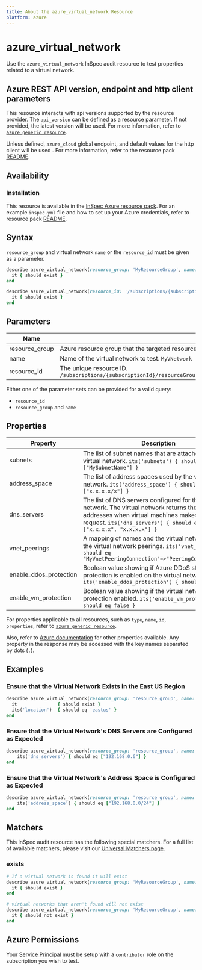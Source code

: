 ```yaml
---
title: About the azure_virtual_network Resource
platform: azure
---
```


# azure_virtual_network

Use the `azure_virtual_network` InSpec audit resource to test properties related to a virtual network.

## Azure REST API version, endpoint and http client parameters

This resource interacts with api versions supported by the resource provider.
The `api_version` can be defined as a resource parameter.
If not provided, the latest version will be used.
For more information, refer to [`azure_generic_resource`](azure_generic_resource.md).

Unless defined, `azure_cloud` global endpoint, and default values for the http client will be used .
For more information, refer to the resource pack [README](../../README.md). 

## Availability

### Installation

This resource is available in the [InSpec Azure resource pack](https://github.com/inspec/inspec-azure). 
For an example `inspec.yml` file and how to set up your Azure credentials, refer to resource pack [README](../../README.md#Service-Principal).

## Syntax

`resource_group` and virtual network `name` or the `resource_id` must be given as a parameter.
```ruby
describe azure_virtual_network(resource_group: 'MyResourceGroup', name: 'MyVnetName') do
  it { should exist }
end
```
```ruby
describe azure_virtual_network(resource_id: '/subscriptions/{subscriptionId}/resourceGroups/{resourceGroup}/providers/Microsoft.Network/virtualNetworks/{vnName}') do
  it { should exist }
end
```
## Parameters

| Name                           | Description                                                                      |
|--------------------------------|----------------------------------------------------------------------------------|
| resource_group                 | Azure resource group that the targeted resource resides in. `MyResourceGroup`     |
| name                           | Name of the virtual network to test. `MyVNetwork`                                 |
| resource_id                    | The unique resource ID. `/subscriptions/{subscriptionId}/resourceGroups/{resourceGroup}/providers/Microsoft.Network/virtualNetworks/{vnName}`                                 |

Either one of the parameter sets can be provided for a valid query:
- `resource_id`
- `resource_group` and `name`

## Properties

| Property | Description |
|----------|-------------|
| subnets       | The list of subnet names that are attached to this virtual network. `its('subnets') { should eq ["MySubnetName"] }` |
| address_space | The list of address spaces used by the virtual network. `its('address_space') { should eq ["x.x.x.x/x"] }` |
| dns_servers | The list of DNS servers configured for the virtual network.  The virtual network returns these IP addresses when virtual machines makes a DHCP request. `its('dns_servers') { should eq ["x.x.x.x", "x.x.x.x"] }` |
| vnet_peerings | A mapping of names and the virtual network ids of the virtual network peerings. `its('vnet_peerings') { should eq "MyVnetPeeringConnection"=>"PeeringConnectionID"}` |
| enable_ddos\_protection | Boolean value showing if Azure DDoS standard protection is enabled on the virtual network. `its('enable_ddos_protection') { should eq true }` |
| enable_vm_protection | Boolean value showing if the virtual network has VM protection enabled. `its('enable_vm_protection') { should eq false }` |

For properties applicable to all resources, such as `type`, `name`, `id`, `properties`, refer to [`azure_generic_resource`](azure_generic_resource.md#properties).

Also, refer to [Azure documentation](https://docs.microsoft.com/en-us/rest/api/virtualnetwork/virtualnetworks/get#virtualnetwork) for other properties available. 
Any property in the response may be accessed with the key names separated by dots (`.`).

## Examples

### Ensure that the Virtual Network Exists in the East US Region
```ruby
describe azure_virtual_network(resource_group: 'resource_group', name: 'MyVnetName') do
  it               { should exist }
  its('location')  { should eq 'eastus' }
end
```
### Ensure that the Virtual Network's DNS Servers are Configured as Expected
```ruby
describe azure_virtual_network(resource_group: 'resource_group', name: 'MyVnetName') do
    its('dns_servers') { should eq ["192.168.0.6"] }
end
```
### Ensure that the Virtual Network's Address Space is Configured as Expected
```ruby
describe azure_virtual_network(resource_group: 'resource_group', name: 'MyVnetName') do
    its('address_space') { should eq ["192.168.0.0/24"] }
end
```    
## Matchers

This InSpec audit resource has the following special matchers. For a full list of available matchers, please visit our [Universal Matchers page](https://www.inspec.io/docs/reference/matchers/).

### exists
```ruby
# If a virtual network is found it will exist
describe azure_virtual_network(resource_group: 'MyResourceGroup', name: 'MyVnetName') do
  it { should exist }
end

# virtual networks that aren't found will not exist
describe azure_virtual_network(resource_group: 'MyResourceGroup', name: 'DoesNotExist') do
  it { should_not exist }
end
```
## Azure Permissions

Your [Service Principal](https://docs.microsoft.com/en-us/azure/azure-resource-manager/resource-group-create-service-principal-portal) must be setup with a `contributor` role on the subscription you wish to test.

